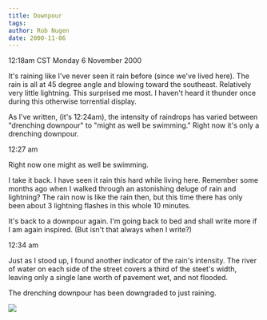 ```yaml
---
title: Downpour
tags: 
author: Rob Nugen
date: 2000-11-06
---
```


<title>Rain rain rain</title>
<p class=date>12:18am CST Monday 6 November 2000

<p>It's raining like I've never seen it rain before (since we've lived
here).  The rain is all at 45 degree angle and blowing toward the
southeast.  Relatively very little lightning.  This surprised me most.
I haven't heard it thunder once during this otherwise torrential
display.

<p>As I've written, (it's 12:24am), the intensity of raindrops has
varied between "drenching downpour" to "might as well be swimming."
Right now it's only a drenching downpour.

<p class=date>12:27 am

<p>Right now one might as well be swimming.

<p>I take it back.  I have seen it rain this hard while living here.
Remember some months ago when I walked through an astonishing deluge
of rain and lightning?  The rain now is like the rain then, but this
time there has only been about 3 lightning flashes in this whole 10
minutes.

<p>It's back to a downpour again.  I'm going back to bed and shall
write more if I am again inspired.  (But isn't that always when I
write?)

<p class=date>12:34 am

<p>Just as I stood up, I found another indicator of the rain's
intensity.  The river of water on each side of the street covers a
third of the steet's width, leaving only a single lane worth of
pavement wet, and not flooded.

<p>The drenching downpour has been downgraded to just raining.

<p><img src='/images/rob/wL-ROB.gif'>


